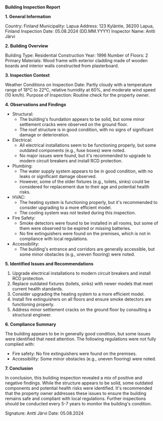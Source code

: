 **Building Inspection Report**

**1. General Information**

Country: Finland
Municipality: Lapua
Address: 123 Kyläntie, 36200 Lapua, Finland
Inspection Date: 05.08.2024 (DD.MM.YYYY)
Inspector Name: Antti Järvi

**2. Building Overview**

Building Type: Residential
Construction Year: 1996
Number of Floors: 2
Primary Materials: Wood frame with exterior cladding made of wooden boards and interior walls constructed from plasterboard.

**3. Inspection Context**

Weather Conditions on Inspection Date: Partly cloudy with a temperature range of 18°C to 22°C, relative humidity at 60%, and moderate wind speed (10 km/h).
Purpose of Inspection: Routine check for the property owner.

**4. Observations and Findings**

* Structural:
	+ The building's foundation appears to be solid, but some minor settlement cracks were observed on the ground floor.
	+ The roof structure is in good condition, with no signs of significant damage or deterioration.
* Electrical:
	+ All electrical installations seem to be functioning properly, but some outdated components (e.g., fuse boxes) were noted.
	+ No major issues were found, but it's recommended to upgrade to modern circuit breakers and install RCD protection.
* Plumbing:
	+ The water supply system appears to be in good condition, with no leaks or significant damage observed.
	+ However, some of the older fixtures (e.g., toilets, sinks) could be considered for replacement due to their age and potential health risks.
* HVAC:
	+ The heating system is functioning properly, but it's recommended to consider upgrading to a more efficient model.
	+ The cooling system was not tested during this inspection.
* Fire Safety:
	+ Smoke detectors were found to be installed in all rooms, but some of them were observed to be expired or missing batteries.
	+ No fire extinguishers were found on the premises, which is not in compliance with local regulations.
* Accessibility:
	+ The building's entrance and corridors are generally accessible, but some minor obstacles (e.g., uneven flooring) were noted.

**5. Identified Issues and Recommendations**

1. Upgrade electrical installations to modern circuit breakers and install RCD protection.
2. Replace outdated fixtures (toilets, sinks) with newer models that meet current health standards.
3. Consider upgrading the heating system to a more efficient model.
4. Install fire extinguishers on all floors and ensure smoke detectors are functioning properly.
5. Address minor settlement cracks on the ground floor by consulting a structural engineer.

**6. Compliance Summary**

The building appears to be in generally good condition, but some issues were identified that need attention. The following regulations were not fully complied with:

* Fire safety: No fire extinguishers were found on the premises.
* Accessibility: Some minor obstacles (e.g., uneven flooring) were noted.

**7. Conclusion**

In conclusion, this building inspection revealed a mix of positive and negative findings. While the structure appears to be solid, some outdated components and potential health risks were identified. It's recommended that the property owner addresses these issues to ensure the building remains safe and compliant with local regulations. Further inspections should be conducted every 5-7 years to monitor the building's condition.

Signature: Antti Järvi
Date: 05.08.2024